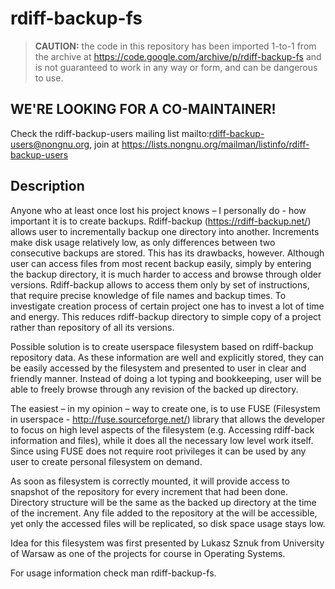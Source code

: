 # rdiff-backup-fs

> **CAUTION:** the code in this repository has been imported 1-to-1 from
the archive at https://code.google.com/archive/p/rdiff-backup-fs and is
not guaranteed to work in any way or form, and can be dangerous to use.

## WE'RE LOOKING FOR A CO-MAINTAINER!

Check the rdiff-backup-users mailing list
mailto:rdiff-backup-users@nongnu.org, join at
https://lists.nongnu.org/mailman/listinfo/rdiff-backup-users

## Description

Anyone who at least once lost his project knows – I personally do - how
important it is to create backups. Rdiff-backup 
(https://rdiff-backup.net/) allows user to incrementally
backup one directory into another. Increments make disk usage relatively
low, as only differences between two consecutive backups are stored. 
This has its drawbacks, however. Although user can access files from
most recent backup easily, simply by entering the backup directory,
it is much harder to access and browse through older versions.
Rdiff-backup allows to access them only by set of instructions,
that require precise knowledge of file names and backup times. To
investigate creation process of certain project one has to invest a lot
of time and energy. This reduces rdiff-backup directory to simple copy 
of a project rather than repository of all its versions.

Possible solution is to create userspace filesystem based on
rdiff-backup repository data. As these information are well and
explicitly stored, they can be easily accessed by the filesystem
and presented to user in clear and friendly manner. Instead of
doing a lot typing and bookkeeping, user will be able to freely browse
through any revision of the backed up directory.

The easiest – in my opinion – way to create one, is to use FUSE
(Filesystem in userspace - http://fuse.sourceforge.net/) library that
allows the developer to focus on high level aspects of the filesystem
(e.g. Accessing rdiff-back information and files), while it does all
the necessary low level work itself. Since using FUSE does not require
root privileges it can be used by any user to create personal
filesystem on demand.

As soon as filesystem is correctly mounted, it will provide access to
snapshot of the repository for every increment that had been done.
Directory structure will be the same as the backed up directory at the
time of the increment. Any file added to the repository at the will be
accessible, yet only the accessed files will be replicated, so disk
space usage stays low.

Idea for this filesystem was first presented by Lukasz Sznuk from
University of Warsaw as one of the projects for course in Operating
Systems.

For usage information check man rdiff-backup-fs.
